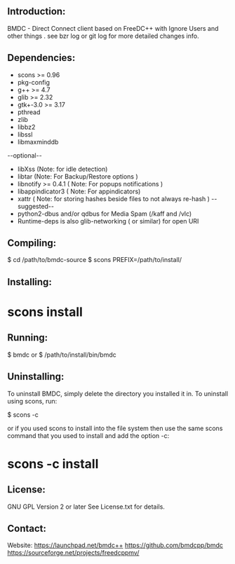 Introduction:
-------------
BMDC - Direct Connect client based on FreeDC++ with Ignore Users 
and other things .
see bzr log or git log for more detailed changes info.

Dependencies:
-------------
- scons >= 0.96
- pkg-config
- g++ >= 4.7
- glib >= 2.32
- gtk+-3.0 >= 3.17
- pthread
- zlib
- libbz2
- libssl
- libmaxminddb

--optional--
- libXss (Note: for idle detection)
- libtar (Note: For Backup/Restore options )
- libnotify >= 0.4.1 ( Note: For popups notifications )
- libappindicator3 ( Note: For appindicators)
- xattr ( Note: for storing hashes beside files to not always re-hash )
--suggested--
- python2-dbus and/or qdbus for Media Spam (/kaff and /vlc)
- Runtime-deps is also glib-networking ( or similar) for open URI

Compiling:
----------
$ cd /path/to/bmdc-source
$ scons PREFIX=/path/to/install/

Installing:
-----------
# scons install

Running:
--------
$ bmdc
or
$ /path/to/install/bin/bmdc

Uninstalling:
-------------
To uninstall BMDC, simply delete the directory you installed it in. To uninstall using scons, run:

$ scons -c

or if you used scons to install into the file system then use the same scons command that you used to install and add the option -c:

# scons -c install

License:
--------
GNU GPL Version 2 or later
See License.txt for details.

Contact:
--------
Website: 
	https://launchpad.net/bmdc++
	https://github.com/bmdcpp/bmdc
	https://sourceforge.net/projects/freedcppmv/
